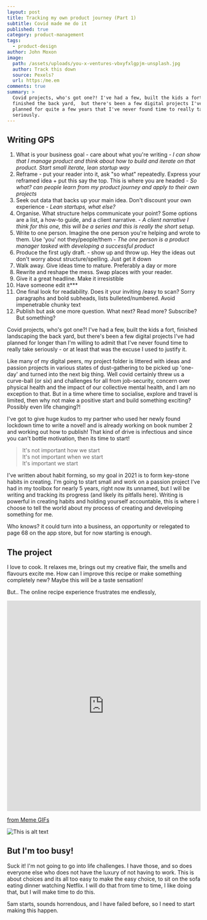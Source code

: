 ```yaml
---
layout: post
title: Tracking my own product journey (Part 1)
subtitle: Covid made me do it
published: true
category: product-management
tags:
  - product-design
author: John Moxon
image:
  path: /assets/uploads/you-x-ventures-vbxyfxlgpjm-unsplash.jpg
  author: Track this down
  source: Pexels?
  url: https:/me.em
comments: true
summary: >
  Covid projects, who's got one?! I've had a few, built the kids a fort,
  finished the back yard,  but there's been a few digital projects I've had
  planned for quite a few years that I've never found time to really take
  seriously.
---
```

## Writing GPS

1. What is your business goal - care about what you're writing - *I can show that I manage product and think about how to build and iterate on that product. Start small iterate, lean startup way*
2. Reframe - put your reader into it, ask "so what" repeatedly. Express your reframed idea + put this say the top. This is where you are headed - *So what? can people learn from my product journey and apply to their own projects*
3. Seek out data that backs up your main idea. Don't discount your own experience - *Lean startups, what else?*
4. Organise. What structure helps communicate your point? Some options are a list, a how-to guide, and a client narrative. - *A client narrative I think for this one, this will be a series and this is really the short setup.*
5. Write to one person. Imagine the one person you're helping and wrote to them. Use 'you' not they/people/them - *The one person is a product manager tasked with developing a successful product*
6. Produce the first ugly draft. - show up and throw up. Hey the ideas out don't worry about structure/spelling. Just get it down
7. Walk away. Give ideas time to mature. Preferably a day or more
8. Rewrite and reshape the mess. Swap places with your reader.
9. Give it a great headline. Make it irresistible
10. Have someone edit it\*\**
11. One final look for readability. Does it your inviting /easy to scan? Sorry paragraphs and bold subheads, lists bulleted/numbered. Avoid impenetrable chunky text
12. Publish but ask one more question. What next? Read more? Subscribe? But something?

Covid projects, who's got one?! I've had a few, built the kids a fort, finished landscaping the back yard, but there's been a few digital projects I've had planned for longer than I'm willing to admit that I've never found time to really take seriously - or at least that was the excuse I used to justify it.

Like many of my digital peers, my project folder is littered with ideas and passion projects in various states of dust-gathering to be picked up 'one-day' and turned into the next big thing.  Well covid certainly threw us a curve-ball (or six) and challenges for all from job-security, concern over physical health and the impact of our collective mental health, and I am no exception to that. But in a time where time to socialise, explore and travel is limited, then why not make a positive start and build something exciting? Possibly even life changing?!

I've got to give huge kudos to my partner who used her newly found lockdown time to write a novel! and is already working on book number 2 and working out how to publish!  That kind of drive is infectious and since you can't bottle motivation, then its time to start!

> It's not important how we start\
> It's not important when we start\
> It's important we start

I've written about habit forming, so my goal in 2021 is to form key-stone habits in creating. I'm going to start small and work on a passion project I've had in my toolbox for nearly 5 years, right now its unnamed, but I will be writing and tracking its progress (and likely its pitfalls here). Writing is powerful in creating habits and holding yourself accountable, this is where I choose to tell the world about my process of creating and developing something for me.

Who knows? it could turn into a business, an opportunity or relegated to page 68 on the app store, but for now starting is enough.

## The project

I love to cook. It relaxes me, brings out my creative flair, the smells and flavours excite me.  How can I improve this recipe or make something completely new?  Maybe this will be a taste sensation!

But.. The online recipe experience frustrates me endlessly,

<div style='position:relative; padding-bottom:calc(100.00% + 44px)'><iframe src='https://gfycat.com/ifr/MeaslyGrippingAmazontreeboa' frameborder='0' scrolling='no' width='100%' height='100%' style='position:absolute;top:0;left:0;' allowfullscreen></iframe></div><p><a href="https://gfycat.com/discover/meme-gifs">from Meme GIFs</a></p>

![This is alt text](/assets/uploads/you-x-ventures-vbxyfxlgpjm-unsplash.jpg "This is the title")

## But I'm too busy!

Suck it! I'm not going to go into life challenges.  I have those, and so does everyone else who does not have the luxury of not having to work. This is about choices and its all too easy to make the easy choice, to sit on the sofa eating dinner watching Netflix. I will do that from time to time, I like doing that, but I will make time to do this.

5am starts, sounds horrendous, and I have failed before, so I need to start making this happen.